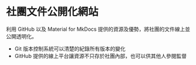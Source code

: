 # 社團文件公開化網站

利用 GitHub 以及 Material for MkDocs 提供的資源及優勢，將社團的文件線上並公開透明化。

- Git 版本控制系統可以清楚的紀錄所有版本的變化
- GitHub 提供的線上平台讓資源不只存於社團內部，也可以供其他人參閱監督
